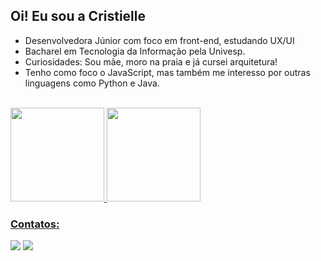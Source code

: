## Oi! Eu sou a Cristielle

- Desenvolvedora Júnior com foco em front-end, estudando UX/UI
- Bacharel em Tecnologia da Informação pela Univesp.
- Curiosidades: Sou mãe, moro na praia e já cursei arquitetura!
- Tenho como foco o JavaScript, mas também me interesso por outras linguagens como Python e Java.

<br>

<div>
<a href="https://github.com/cristiellesreis">
<div>
<img height="150em" src="https://github-readme-stats.vercel.app/api/top-langs/?username=cristiellesreis&layout=compact&langs_count=7&theme=dracula"/>
<img height="150em" src="https://github-readme-stats.vercel.app/api?username=cristiellesreis&show_icons=true&theme=dracula&include_all_commits=true&count_private=true"/>
</div>

### Contatos:

<div>
<a href = "mailto:cristielle.santos94@gmail.com"><img src="https://img.shields.io/badge/Gmail-D14836?style=for-the-badge&logo=gmail&logoColor=white" target="_blank"></a>
<a href="https://www.linkedin.com/in/cristiellereis/" target="_blank"><img src="https://img.shields.io/badge/-LinkedIn-%230077B5?style=for-the-badge&logo=linkedin&logoColor=white" target="_blank"></a>   
</div>
